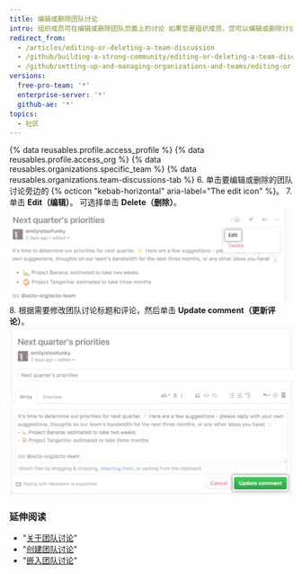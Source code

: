 ```yaml
---
title: 编辑或删除团队讨论
intro: 组织成员可在编辑或删除团队页面上的讨论 如果您是组织成员，您可以编辑或删除讨论。
redirect_from:
  - /articles/editing-or-deleting-a-team-discussion
  - /github/building-a-strong-community/editing-or-deleting-a-team-discussion
  - /github/setting-up-and-managing-organizations-and-teams/editing-or-deleting-a-team-discussion
versions:
  free-pro-team: '*'
  enterprise-server: '*'
  github-ae: '*'
topics:
  - 社区
---
```

{% data reusables.profile.access_profile %}
{% data reusables.profile.access_org %}
{% data reusables.organizations.specific_team %}
{% data reusables.organizations.team-discussions-tab %}
6. 单击要编辑或删除的团队讨论旁边的 {% octicon "kebab-horizontal" aria-label="The edit icon" %}。
7. 单击 **Edit（编辑）**。 可选择单击 **Delete（删除）**。 ![编辑团队讨论按钮](/assets/images/help/projects/edit-team-discussions-button.png)
8. 根据需要修改团队讨论标题和评论，然后单击 **Update comment（更新评论）**。 ![更新评论按钮](/assets/images/help/projects/update-comment-button.png)

### 延伸阅读

  - "[关于团队讨论](/github/setting-up-and-managing-organizations-and-teams/about-team-discussions)"
  - "[创建团队讨论](/github/setting-up-and-managing-organizations-and-teams/creating-a-team-discussion)"
  - "[嵌入团队讨论](/github/setting-up-and-managing-organizations-and-teams/pinning-a-team-discussion)"
